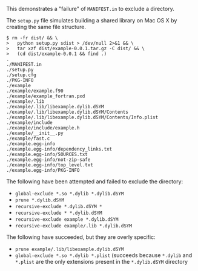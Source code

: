 This demonstrates a "failure" of `MANIFEST.in` to
exclude a directory.

The `setup.py` file simulates building a shared library
on Mac OS X by creating the same file structure.

```
$ rm -fr dist/ && \
>   python setup.py sdist > /dev/null 2>&1 && \
>   tar xzf dist/example-0.0.1.tar.gz -C dist/ && \
>   (cd dist/example-0.0.1 && find .)
.
./MANIFEST.in
./setup.py
./setup.cfg
./PKG-INFO
./example
./example/example.f90
./example/example_fortran.pxd
./example/.lib
./example/.lib/libexample.dylib.dSYM
./example/.lib/libexample.dylib.dSYM/Contents
./example/.lib/libexample.dylib.dSYM/Contents/Info.plist
./example/include
./example/include/example.h
./example/__init__.py
./example/fast.c
./example.egg-info
./example.egg-info/dependency_links.txt
./example.egg-info/SOURCES.txt
./example.egg-info/not-zip-safe
./example.egg-info/top_level.txt
./example.egg-info/PKG-INFO
```

The following have been attempted and failed to exclude the directory:

- `global-exclude *.so *.dylib *.dylib.dSYM`
- `prune *.dylib.dSYM`
- `recursive-exclude *.dylib.dSYM *`
- `recursive-exclude * *.dylib.dSYM`
- `recursive-exclude example *.dylib.dSYM`
- `recursive-exclude example/.lib *.dylib.dSYM`

The following have succeeded, but they are overly specific:

- `prune example/.lib/libexample.dylib.dSYM`
- `global-exclude *.so *.dylib *.plist` (succeeds because
  `*.dylib` and `*.plist` are the only extensions present in
  the `*.dylib.dSYM` directory
